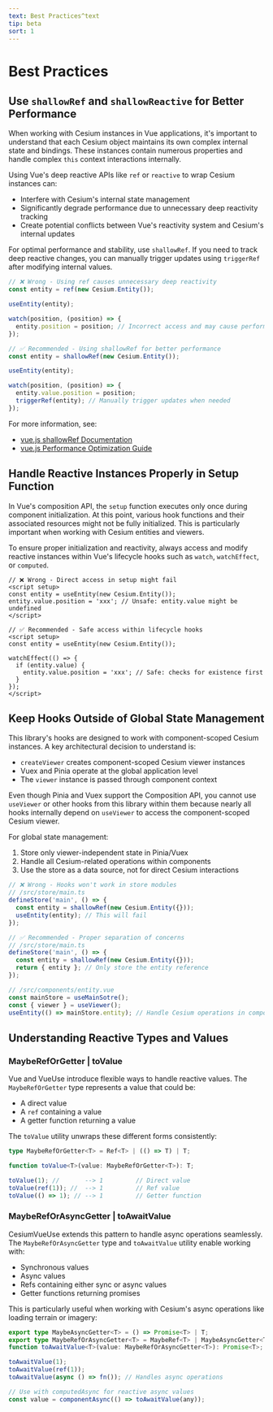 ```yaml
---
text: Best Practices^text
tip: beta
sort: 1
---
```


# Best Practices

## Use `shallowRef` and `shallowReactive` for Better Performance

When working with Cesium instances in Vue applications, it's important to understand that each Cesium object maintains its own complex internal state and bindings. These instances contain numerous properties and handle complex `this` context interactions internally.

Using Vue's deep reactive APIs like `ref` or `reactive` to wrap Cesium instances can:

- Interfere with Cesium's internal state management
- Significantly degrade performance due to unnecessary deep reactivity tracking
- Create potential conflicts between Vue's reactivity system and Cesium's internal updates

For optimal performance and stability, use `shallowRef`. If you need to track deep reactive changes, you can manually trigger updates using `triggerRef` after modifying internal values.

```ts
// ❌ Wrong - Using ref causes unnecessary deep reactivity
const entity = ref(new Cesium.Entity());

useEntity(entity);

watch(position, (position) => {
  entity.position = position; // Incorrect access and may cause performance issues
});
```

```ts
// ✅ Recommended - Using shallowRef for better performance
const entity = shallowRef(new Cesium.Entity());

useEntity(entity);

watch(position, (position) => {
  entity.value.position = position;
  triggerRef(entity); // Manually trigger updates when needed
});
```

For more information, see:

- [vue.js shallowRef Documentation](https://vuejs.org/api/reactivity-advanced.html#shallowref)
- [vue.js Performance Optimization Guide](https://vuejs.org/guide/best-practices/performance.html#reduce-reactivity-overhead-for-large-immutable-structures)

## Handle Reactive Instances Properly in Setup Function

In Vue's composition API, the `setup` function executes only once during component initialization. At this point, various hook functions and their associated resources might not be fully initialized. This is particularly important when working with Cesium entities and viewers.

To ensure proper initialization and reactivity, always access and modify reactive instances within Vue's lifecycle hooks such as `watch`, `watchEffect`, or `computed`.

```vue
// ❌ Wrong - Direct access in setup might fail
<script setup>
const entity = useEntity(new Cesium.Entity());
entity.value.position = 'xxx'; // Unsafe: entity.value might be undefined
</script>
```

```vue
// ✅ Recommended - Safe access within lifecycle hooks
<script setup>
const entity = useEntity(new Cesium.Entity());

watchEffect(() => {
  if (entity.value) {
    entity.value.position = 'xxx'; // Safe: checks for existence first
  }
});
</script>
```

## Keep Hooks Outside of Global State Management

This library's hooks are designed to work with component-scoped Cesium instances. A key architectural decision to understand is:

- `createViewer` creates component-scoped Cesium viewer instances
- Vuex and Pinia operate at the global application level
- The `viewer` instance is passed through component context

Even though Pinia and Vuex support the Composition API, you cannot use `useViewer` or other hooks from this library within them because nearly all hooks internally depend on `useViewer` to access the component-scoped Cesium viewer.

For global state management:

1. Store only viewer-independent state in Pinia/Vuex
2. Handle all Cesium-related operations within components
3. Use the store as a data source, not for direct Cesium interactions

```ts
// ❌ Wrong - Hooks won't work in store modules
// /src/store/main.ts
defineStore('main', () => {
  const entity = shallowRef(new Cesium.Entity({}));
  useEntity(entity); // This will fail
});
```

```ts
// ✅ Recommended - Proper separation of concerns
// /src/store/main.ts
defineStore('main', () => {
  const entity = shallowRef(new Cesium.Entity({}));
  return { entity }; // Only store the entity reference
});

// /src/components/entity.vue
const mainStore = useMainSotre();
const { viewer } = useViewer();
useEntity(() => mainStore.entity); // Handle Cesium operations in component
```

## Understanding Reactive Types and Values

### MaybeRefOrGetter | toValue

Vue and VueUse introduce flexible ways to handle reactive values. The `MaybeRefOrGetter` type represents a value that could be:

- A direct value
- A `ref` containing a value
- A getter function returning a value

The `toValue` utility unwraps these different forms consistently:

```ts
type MaybeRefOrGetter<T> = Ref<T> | (() => T) | T;

function toValue<T>(value: MaybeRefOrGetter<T>): T;

toValue(1); //       --> 1         // Direct value
toValue(ref(1)); //  --> 1         // Ref value
toValue(() => 1); // --> 1         // Getter function
```

### MaybeRefOrAsyncGetter | toAwaitValue

CesiumVueUse extends this pattern to handle async operations seamlessly. The `MaybeRefOrAsyncGetter` type and `toAwaitValue` utility enable working with:

- Synchronous values
- Async values
- Refs containing either sync or async values
- Getter functions returning promises

This is particularly useful when working with Cesium's async operations like loading terrain or imagery:

```ts
export type MaybeAsyncGetter<T> = () => Promise<T> | T;
export type MaybeRefOrAsyncGetter<T> = MaybeRef<T> | MaybeAsyncGetter<T>;
function toAwaitValue<T>(value: MaybeRefOrAsyncGetter<T>): Promise<T>;

toAwaitValue(1);
toAwaitValue(ref(1));
toAwaitValue(async () => fn()); // Handles async operations

// Use with computedAsync for reactive async values
const value = componentAsync(() => toAwaitValue(any));
```
